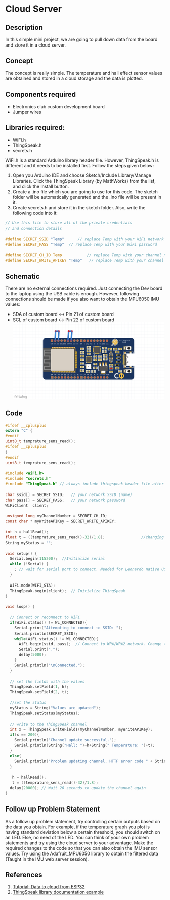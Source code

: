 # Cloud Server
## Description
In this simple mini project, we are going to pull down data from the board and store it in a cloud server.
## Concept
The concept is really simple. The temperature and hall effect sensor values are obtained and stored in a cloud storage and the data is plotted. 
## Components required
* Electronics club custom development board 
* Jumper wires
## Libraries required:
* WiFi.h
* ThingSpeak.h
* secrets.h

WiFi.h is a standard Arduino library header file. However, ThingSpeak.h is different and it needs to be installed first. Follow the steps given below:

1. Open you Arduino IDE and choose Sketch/Include Library/Manage Libraries. Click the ThingSpeak Library (by MathWorks) from the list, and click the Install button.
2. Create a .ino file which you are going to use for this code. The sketch folder will be automatically generated and the .ino file will be present in it.
3. Create secrets.h and store it in the sketch folder. Also, write the following code into it:
```c
// Use this file to store all of the private credentials 
// and connection details

#define SECRET_SSID "Temp"		// replace Temp with your WiFi network name
#define SECRET_PASS "Temp"	// replace Temp with your WiFi password

#define SECRET_CH_ID Temp			// replace Temp with your channel number
#define SECRET_WRITE_APIKEY "Temp"   // replace Temp with your channel write API Key
```
## Schematic
There are no external connections required. Just connecting the Dev board to the laptop using the USB cable is enough. However, following connections should be made if you also want to obtain the MPU6050 IMU values:

* SDA of custom board <-> Pin 21 of custom board
* SCL of custom board <-> Pin 22 of custom board
![temp](https://github.com/CFI-Electronics-Club/Dev-Board-Documentation/blob/main/Ruban/images/cloud.jpg)
## Code
```c
#ifdef __cplusplus
extern "C" {
#endif
uint8_t temprature_sens_read();
#ifdef __cplusplus
}
#endif
uint8_t temprature_sens_read();

#include <WiFi.h>
#include "secrets.h"
#include "ThingSpeak.h" // always include thingspeak header file after other header files and custom macros

char ssid[] = SECRET_SSID;   // your network SSID (name) 
char pass[] = SECRET_PASS;   // your network password
WiFiClient  client;

unsigned long myChannelNumber = SECRET_CH_ID;
const char * myWriteAPIKey = SECRET_WRITE_APIKEY;

int h = hallRead();
float t = ((temprature_sens_read()-32)/1.8);                //changing temperature parameter to celsius
String myStatus = "";

void setup() {
  Serial.begin(115200);  //Initialize serial
  while (!Serial) {
    ; // wait for serial port to connect. Needed for Leonardo native USB port only
  }
  
  WiFi.mode(WIFI_STA);   
  ThingSpeak.begin(client);  // Initialize ThingSpeak
}

void loop() {

  // Connect or reconnect to WiFi
  if(WiFi.status() != WL_CONNECTED){
    Serial.print("Attempting to connect to SSID: ");
    Serial.println(SECRET_SSID);
    while(WiFi.status() != WL_CONNECTED){
      WiFi.begin(ssid, pass);  // Connect to WPA/WPA2 network. Change this line if using open or WEP network
      Serial.print(".");
      delay(5000);     
    } 
    Serial.println("\nConnected.");
  }

  // set the fields with the values
  ThingSpeak.setField(1, h);
  ThingSpeak.setField(2, t);
 
  //set the status
  myStatus = String("Values are updated");
  ThingSpeak.setStatus(myStatus);
  
  // write to the ThingSpeak channel
  int x = ThingSpeak.writeFields(myChannelNumber, myWriteAPIKey);
  if(x == 200){
    Serial.println("Channel update successful.");
    Serial.println(String("Hall: ")+h+String(" Temperature: ")+t);
  }
  else{
    Serial.println("Problem updating channel. HTTP error code " + String(x));
  }

   h = hallRead();
   t = ((temprature_sens_read()-32)/1.8);
  delay(20000); // Wait 20 seconds to update the channel again
}
```
## Follow up Problem Statement
As a follow up problem statement, try controlling certain outputs based on the data you obtain. For example, if the temperature graph you plot is having standard deviation below a certain threshold, you should switch on an LED. Else, no need of the LED. You can think of your own problem statements and try using the cloud server to your advantage. Make the required changes to the code so that you can also obtain the IMU sensor values. Try using the Adafruit_MPU6050 library to obtain the filtered data (Taught in the IMU web server session).  
## References
1. [Tutorial: Data to cloud from ESP32](https://iotdesignpro.com/projects/how-to-send-data-to-thingspeak-cloud-using-esp32)
2. [ThingSpeak library documentation example](https://github.com/mathworks/thingspeak-arduino/blob/master/examples/ESP32/WriteMultipleFields/WriteMultipleFields.ino)
